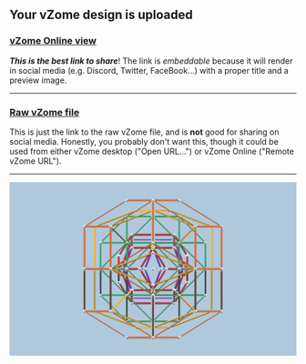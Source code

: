 ## Your vZome design is uploaded

### [vZome Online view][embed]

***This is the best link to share***!  The link is *embeddable* because it will render in social media (e.g. Discord, Twitter, FaceBook...) with a proper title and a preview image.

---

### [Raw vZome file][raw]

This is just the link to the raw vZome file, and is **not** good for
sharing on social media.
Honestly, you probably don't want this, though it could be used from either
vZome desktop ("Open URL...") or vZome Online ("Remote vZome URL").

---

![Image](<Triacon-Alternates.png>)


[embed]: <https://vzome.com/app/embed.py?url=https://raw.githubusercontent.com/John-Kostick/vzome-sharing/main/2021/11/18/17-34-25-Triacon-Alternates/Triacon-Alternates.vZome>
[raw]: <https://raw.githubusercontent.com/John-Kostick/vzome-sharing/main/2021/11/18/17-34-25-Triacon-Alternates/Triacon-Alternates.vZome>
